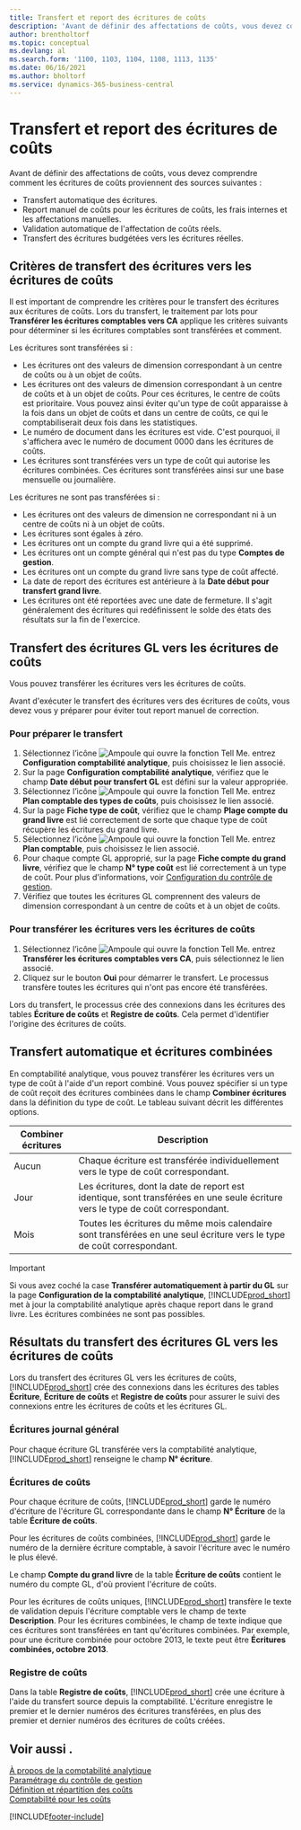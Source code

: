 ```yaml
---
title: Transfert et report des écritures de coûts
description: 'Avant de définir des affectations de coûts, vous devez comprendre les différentes sources d’où proviennent les écritures de coûts.'
author: brentholtorf
ms.topic: conceptual
ms.devlang: al
ms.search.form: '1100, 1103, 1104, 1108, 1113, 1135'
ms.date: 06/16/2021
ms.author: bholtorf
ms.service: dynamics-365-business-central
---
```

# Transfert et report des écritures de coûts

Avant de définir des affectations de coûts, vous devez comprendre comment les écritures de coûts proviennent des sources suivantes :  

- Transfert automatique des écritures.  
- Report manuel de coûts pour les écritures de coûts, les frais internes et les affectations manuelles.  
- Validation automatique de l'affectation de coûts réels.  
- Transfert des écritures budgétées vers les écritures réelles.

## Critères de transfert des écritures vers les écritures de coûts

Il est important de comprendre les critères pour le transfert des écritures aux écritures de coûts. Lors du transfert, le traitement par lots pour **Transférer les écritures comptables vers CA** applique les critères suivants pour déterminer si les écritures comptables sont transférées et comment.  

Les écritures sont transférées si :  

- Les écritures ont des valeurs de dimension correspondant à un centre de coûts ou à un objet de coûts.  
- Les écritures ont des valeurs de dimension correspondant à un centre de coûts et à un objet de coûts. Pour ces écritures, le centre de coûts est prioritaire. Vous pouvez ainsi éviter qu'un type de coût apparaisse à la fois dans un objet de coûts et dans un centre de coûts, ce qui le comptabiliserait deux fois dans les statistiques.  
- Le numéro de document dans les écritures est vide. C'est pourquoi, il s'affichera avec le numéro de document 0000 dans les écritures de coûts.  
- Les écritures sont transférées vers un type de coût qui autorise les écritures combinées. Ces écritures sont transférées ainsi sur une base mensuelle ou journalière.  

Les écritures ne sont pas transférées si :  

- Les écritures ont des valeurs de dimension ne correspondant ni à un centre de coûts ni à un objet de coûts.  
- Les écritures sont égales à zéro.  
- Les écritures ont un compte du grand livre qui a été supprimé.  
- Les écritures ont un compte général qui n'est pas du type **Comptes de gestion**.  
- Les écritures ont un compte du grand livre sans type de coût affecté.  
- La date de report des écritures est antérieure à la **Date début pour transfert grand livre**.  
- Les écritures ont été reportées avec une date de fermeture. Il s'agit généralement des écritures qui redéfinissent le solde des états des résultats sur la fin de l'exercice.

## Transfert des écritures GL vers les écritures de coûts

Vous pouvez transférer les écritures vers les écritures de coûts.  

Avant d'exécuter le transfert des écritures vers des écritures de coûts, vous devez vous y préparer pour éviter tout report manuel de correction.  

### Pour préparer le transfert  

1.  Sélectionnez l’icône ![Ampoule qui ouvre la fonction Tell Me.](media/ui-search/search_small.png "Dites-moi ce que vous voulez faire") entrez **Configuration comptabilité analytique**, puis choisissez le lien associé.  
2.  Sur la page **Configuration comptabilité analytique**, vérifiez que le champ **Date début pour transfert GL** est défini sur la valeur appropriée.  
3.  Sélectionnez l’icône ![Ampoule qui ouvre la fonction Tell Me.](media/ui-search/search_small.png "Dites-moi ce que vous voulez faire") entrez **Plan comptable des types de coûts**, puis choisissez le lien associé.  
4.  Sur la page **Fiche type de coût**, vérifiez que le champ **Plage compte du grand livre** est lié correctement de sorte que chaque type de coût récupère les écritures du grand livre.  
5.  Sélectionnez l’icône ![Ampoule qui ouvre la fonction Tell Me.](media/ui-search/search_small.png "Dites-moi ce que vous voulez faire") entrez **Plan comptable**, puis choisissez le lien associé.  
6.  Pour chaque compte GL approprié, sur la page **Fiche compte du grand livre**, vérifiez que le champ **N° type coût** est lié correctement à un type de coût. Pour plus d'informations, voir [Configuration du contrôle de gestion](finance-set-up-cost-accounting.md).  
7.  Vérifiez que toutes les écritures GL comprennent des valeurs de dimension correspondant à un centre de coûts et à un objet de coûts.  

### Pour transférer les écritures vers les écritures de coûts

1.  Sélectionnez l’icône ![Ampoule qui ouvre la fonction Tell Me.](media/ui-search/search_small.png "Dites-moi ce que vous voulez faire") entrez **Transférer les écritures comptables vers CA**, puis sélectionnez le lien associé.  
2.  Cliquez sur le bouton **Oui** pour démarrer le transfert. Le processus transfère toutes les écritures qui n'ont pas encore été transférées.  

Lors du transfert, le processus crée des connexions dans les écritures des tables **Écriture de coûts** et **Registre de coûts**. Cela permet d'identifier l'origine des écritures de coûts.

## Transfert automatique et écritures combinées

En comptabilité analytique, vous pouvez transférer les écritures vers un type de coût à l'aide d'un report combiné. Vous pouvez spécifier si un type de coût reçoit des écritures combinées dans le champ **Combiner écritures** dans la définition du type de coût. Le tableau suivant décrit les différentes options.  

|Combiner écritures|Description|  
|---------------------|-----------------|  
|Aucun|Chaque écriture est transférée individuellement vers le type de coût correspondant.|  
|Jour|Les écritures, dont la date de report est identique, sont transférées en une seule écriture vers le type de coût correspondant.|  
|Mois|Toutes les écritures du même mois calendaire sont transférées en une seul écriture vers le type de coût correspondant.|  

> [!IMPORTANT]  
>  Si vous avez coché la case **Transférer automatiquement à partir du GL** sur la page **Configuration de la comptabilité analytique**, [!INCLUDE[prod_short](includes/prod_short.md)] met à jour la comptabilité analytique après chaque report dans le grand livre. Les écritures combinées ne sont pas possibles.

## Résultats du transfert des écritures GL vers les écritures de coûts

Lors du transfert des écritures GL vers les écritures de coûts, [!INCLUDE[prod_short](includes/prod_short.md)] crée des connexions dans les écritures des tables **Écriture**, **Écriture de coûts** et **Registre de coûts** pour assurer le suivi des connexions entre les écritures de coûts et les écritures GL.  

### Écritures journal général

Pour chaque écriture GL transférée vers la comptabilité analytique, [!INCLUDE[prod_short](includes/prod_short.md)] renseigne le champ **N° écriture**.  

### Écritures de coûts

Pour chaque écriture de coûts, [!INCLUDE[prod_short](includes/prod_short.md)] garde le numéro d'écriture de l'écriture GL correspondante dans le champ **N° Écriture** de la table **Écriture de coûts**.  

Pour les écritures de coûts combinées, [!INCLUDE[prod_short](includes/prod_short.md)] garde le numéro de la dernière écriture comptable, à savoir l'écriture avec le numéro le plus élevé.  

Le champ **Compte du grand livre** de la table **Écriture de coûts** contient le numéro du compte GL, d'où provient l'écriture de coûts.  

Pour les écritures de coûts uniques, [!INCLUDE[prod_short](includes/prod_short.md)] transfère le texte de validation depuis l'écriture comptable vers le champ de texte **Description**. Pour les écritures combinées, le champ de texte indique que ces écritures sont transférées en tant qu'écritures combinées. Par exemple, pour une écriture combinée pour octobre 2013, le texte peut être **Écritures combinées, octobre 2013**.  

### Registre de coûts

Dans la table **Registre de coûts**, [!INCLUDE[prod_short](includes/prod_short.md)] crée une écriture à l'aide du transfert source depuis la comptabilité. L'écriture enregistre le premier et le dernier numéros des écritures transférées, en plus des premier et dernier numéros des écritures de coûts créées.

## Voir aussi .

 [À propos de la comptabilité analytique](finance-about-cost-accounting.md)  
 [Paramétrage du contrôle de gestion](finance-set-up-cost-accounting.md)  
 [Définition et répartition des coûts](finance-define-and-allocate-costs.md)  
 [Comptabilité pour les coûts](finance-manage-cost-accounting.md)


[!INCLUDE[footer-include](includes/footer-banner.md)]
